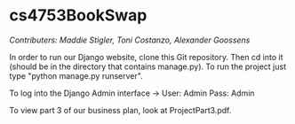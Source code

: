 # cs4753BookSwap
*Contributers: Maddie Stigler, Toni Costanzo, Alexander Goossens*

 In order to run our Django website, clone this Git repository. Then cd into it (should be in the directory that contains manage.py). To run the project just type "python manage.py runserver". 
 
 To log into the Django Admin interface -> User: Admin Pass: Admin
 
 To view part 3 of our business plan, look at ProjectPart3.pdf.  